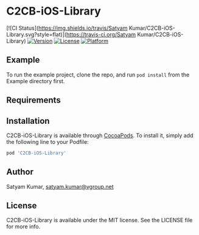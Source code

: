 # C2CB-iOS-Library

[![CI Status](https://img.shields.io/travis/Satyam Kumar/C2CB-iOS-Library.svg?style=flat)](https://travis-ci.org/Satyam Kumar/C2CB-iOS-Library)
[![Version](https://img.shields.io/cocoapods/v/C2CB-iOS-Library.svg?style=flat)](https://cocoapods.org/pods/C2CB-iOS-Library)
[![License](https://img.shields.io/cocoapods/l/C2CB-iOS-Library.svg?style=flat)](https://cocoapods.org/pods/C2CB-iOS-Library)
[![Platform](https://img.shields.io/cocoapods/p/C2CB-iOS-Library.svg?style=flat)](https://cocoapods.org/pods/C2CB-iOS-Library)

## Example

To run the example project, clone the repo, and run `pod install` from the Example directory first.

## Requirements

## Installation

C2CB-iOS-Library is available through [CocoaPods](https://cocoapods.org). To install
it, simply add the following line to your Podfile:

```ruby
pod 'C2CB-iOS-Library'
```

## Author

Satyam Kumar, satyam.kumar@vgroup.net

## License

C2CB-iOS-Library is available under the MIT license. See the LICENSE file for more info.

